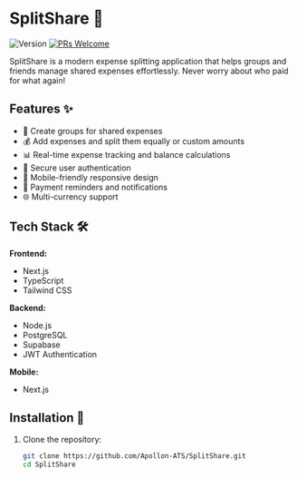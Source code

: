 # SplitShare 💸

![Version](https://img.shields.io/badge/version-1.0.0-green.svg)
[![PRs Welcome](https://img.shields.io/badge/PRs-welcome-brightgreen.svg)](https://github.com/Apollon-ATS/SplitShare/pulls)

SplitShare is a modern expense splitting application that helps groups and friends manage shared expenses effortlessly. Never worry about who paid for what again!

## Features ✨

- 👥 Create groups for shared expenses
- 💰 Add expenses and split them equally or custom amounts
- 📊 Real-time expense tracking and balance calculations
- 🔐 Secure user authentication
- 📱 Mobile-friendly responsive design
- 🔔 Payment reminders and notifications
- 🌐 Multi-currency support

## Tech Stack 🛠️

**Frontend:**
- Next.js
- TypeScript
- Tailwind CSS

**Backend:**
- Node.js
- PostgreSQL
- Supabase
- JWT Authentication

**Mobile:**
- Next.js

## Installation 🚀

1. Clone the repository:
   ```bash
   git clone https://github.com/Apollon-ATS/SplitShare.git
   cd SplitShare
